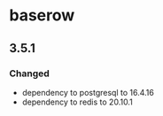 # baserow

## 3.5.1

### Changed

- dependency to postgresql to 16.4.16
- dependency to redis to 20.10.1
